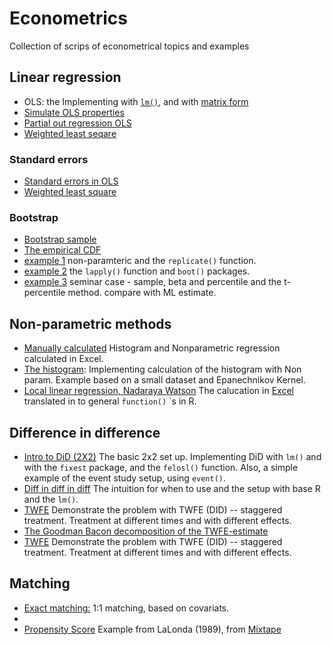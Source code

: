 # Econometrics

Collection of scrips of econometrical topics and examples 

## Linear regression
- OLS: the Implementing with [`lm()`](https://github.com/eal024/Econometrics/blob/master/OLS/ols.R), and with [matrix form]() 
- [Simulate OLS properties](https://github.com/eal024/Econometrics/blob/master/OLS/ols_properties.R)
- [Partial out regression OLS](https://github.com/eal024/Econometrics/blob/master/OLS/ols_partial_out_regressors.R)
- [Weighted least seqare](https://github.com/eal024/Econometrics/blob/master/OLS/wls.R)


### Standard errors  
- [Standard errors in OLS](https://github.com/eal024/Econometrics/blob/master/OLS/standarderrors.R)
- [Weighted least square](https://github.com/eal024/Econometrics/blob/master/OLS/weightedls.R)


### Bootstrap 
- [Bootstrap sample]()
- [The empirical CDF]()
- [example 1](https://github.com/eal024/Econometrics/blob/master/bootstrap_example1.R) non-paramteric and the `replicate()` function.
- [example 2]() the `lapply()` function and `boot()` packages.
- [example 3]() seminar case - sample, beta and percentile and the t-percentile method. compare with ML estimate. 

## Non-parametric methods
- [Manually calculated](https://github.com/eal024/Econometrics/blob/master/Nonparametric/histogram_density_manually_calculation.xlsx) Histogram and Nonparametric regression calculated in Excel.
- [The histogram](https://github.com/eal024/Econometrics/blob/master/Nonparametric/histogram.R): Implementing calculation of the histogram with Non param. Example based on a small dataset and Epanechnikov Kernel.
- [Local linear regression, Nadaraya Watson](https://github.com/eal024/Econometrics/blob/master/Nonparametric/local_linear_regression.R) The calucation in [Excel](https://github.com/eal024/Econometrics/blob/master/Nonparametric/histogram_density_manually_calculation.xlsx) translated in to general `function()` `s in R. 


## Difference in difference 
- [Intro to DiD (2X2)](https://github.com/eal024/Econometrics/blob/master/intro_did.R) The basic 2x2 set up. Implementing DiD with `lm()` and with the `fixest` package, and the `felosl()` function. Also, a simple example of the event study setup, using `event()`.
- [Diff in diff in diff]() The intuition for when to use and the setup with base R and the `lm()`.
- [TWFE](https://github.com/eal024/Econometrics/blob/master/twfe.R)  Demonstrate the problem with TWFE (DID) -- staggered treatment. Treatment at different times and with different effects. 
- [The Goodman Bacon decomposition of the TWFE-estimate](https://github.com/eal024/Econometrics/blob/master/goodmanbacon_decomposition.R)
- [TWFE](https://github.com/eal024/Econometrics/blob/master/twfe.R)  Demonstrate the problem with TWFE (DID) -- staggered treatment. Treatment at different times and with different effects. 


## Matching
- [Exact matching:]() 1:1 matching, based on covariats.
- []()
- [Propensity Score]() Example from LaLonda (1989), from [Mixtape](https://mixtape.scunning.com/05-matching_and_subclassification)